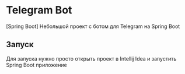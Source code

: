 # Telegram Bot

[Spring Boot] Небольшой проект с ботом для Telegram на Spring Boot

## Запуск
Для запуска нужно просто открыть проект в Intellij Idea и запустить Spring Boot приложение





